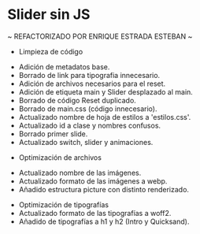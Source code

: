 # Slider sin JS

~ REFACTORIZADO POR ENRIQUE ESTRADA ESTEBAN ~

- Limpieza de código

* Adición de metadatos base.
* Borrado de link para tipografia innecesario.
* Adición de archivos necesarios para el reset.
* Adición de etiqueta main y Slider desplazado al main.
* Borrado de código Reset duplicado.
* Borrado de main.css (código innecesario).
* Actualizado nombre de hoja de estilos a 'estilos.css'.
* Actualizado id a clase y nombres confusos.
* Borrado primer slide.
* Actualizado switch, slider y animaciones.

- Optimización de archivos

* Actualizado nombre de las imágenes.
* Actualizado formato de las imágenes a webp.
* Añadido estructura picture con distinto renderizado.

- Optimización de tipografías
- Actualizado formato de las tipografías a woff2.
- Añadido de tipografías a h1 y h2 (Intro y Quicksand).

